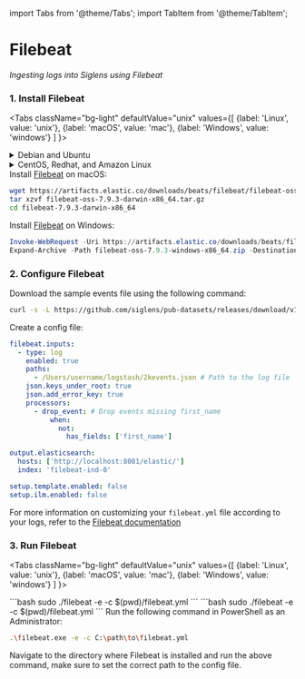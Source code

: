 import Tabs from '@theme/Tabs';
import TabItem from '@theme/TabItem';

# Filebeat

_Ingesting logs into Siglens using Filebeat_

### 1. Install Filebeat

<Tabs
  className="bg-light"
  defaultValue="unix"
  values={[
    {label: 'Linux', value: 'unix'},
    {label: 'macOS', value: 'mac'},
    {label: 'Windows', value: 'windows'}
  ]
}>

<TabItem value="unix">

<details>
<summary>Debian and Ubuntu</summary>

Install <a href="https://www.elastic.co/guide/en/beats/filebeat/7.9/filebeat-installation-configuration.html" target="_blank">Filebeat<i class="fas fa-external-link-alt"></i></a> on Debian and Ubuntu:

```bash
wget https://artifacts.elastic.co/downloads/beats/filebeat/filebeat-oss-7.9.3-amd64.deb
sudo dpkg -i filebeat-oss-7.9.3-amd64.deb
```
</details>

<details>
<summary>CentOS, Redhat, and Amazon Linux</summary>

Install <a href="https://www.elastic.co/guide/en/beats/filebeat/7.9/filebeat-installation-configuration.html" target="_blank">Filebeat<i class="fas fa-external-link-alt"></i></a> on CentOS, Redhat, and Amazon Linux:

```bash
wget https://artifacts.elastic.co/downloads/beats/filebeat/filebeat-oss-7.9.3-x86_64.rpm
sudo rpm -ivh filebeat-oss-7.9.3-x86_64.rpm
```
</details>
</TabItem>
<TabItem value="mac">
Install <a href="https://www.elastic.co/guide/en/beats/filebeat/7.9/filebeat-installation-configuration.html" target="_blank">Filebeat<i class="fas fa-external-link-alt"></i></a> on macOS:

```bash
wget https://artifacts.elastic.co/downloads/beats/filebeat/filebeat-oss-7.9.3-darwin-x86_64.tar.gz
tar xzvf filebeat-oss-7.9.3-darwin-x86_64.tar.gz
cd filebeat-7.9.3-darwin-x86_64
```
</TabItem>
<TabItem value="windows">

Install <a href="https://www.elastic.co/guide/en/beats/filebeat/7.9/filebeat-installation-configuration.html" target="_blank">Filebeat<i class="fas fa-external-link-alt"></i></a> on Windows:

```powershell
Invoke-WebRequest -Uri https://artifacts.elastic.co/downloads/beats/filebeat/filebeat-oss-7.9.3-windows-x86_64.zip -OutFile filebeat-oss-7.9.3-windows-x86_64.zip
Expand-Archive -Path filebeat-oss-7.9.3-windows-x86_64.zip -DestinationPath C:\Program Files\
```
</TabItem>

</Tabs>

### 2. Configure Filebeat

Download the sample events file using the following command:
```bash
curl -s -L https://github.com/siglens/pub-datasets/releases/download/v1.0.0/2kevents.json.tar.gz -o 2kevents.json.tar.gz && tar -xvf 2kevents.json.tar.gz
```
Create a config file:

```yml title="filebeat.yml"
filebeat.inputs:
  - type: log
    enabled: true
    paths:
      - /Users/username/logstash/2kevents.json # Path to the log file
    json.keys_under_root: true
    json.add_error_key: true
    processors:
      - drop_event: # Drop events missing first_name
          when:
            not:
              has_fields: ['first_name']

output.elasticsearch:
  hosts: ['http://localhost:8081/elastic/']
  index: 'filebeat-ind-0'

setup.template.enabled: false
setup.ilm.enabled: false
```
For more information on customizing your `filebeat.yml` file according to your logs, refer to the [Filebeat documentation](https://www.elastic.co/guide/en/beats/filebeat/current/configuring-howto-filebeat.html)

### 3. Run Filebeat

<Tabs
  className="bg-light"
  defaultValue="unix"
  values={[
    {label: 'Linux', value: 'unix'},
    {label: 'macOS', value: 'mac'},
    {label: 'Windows', value: 'windows'}
  ]
}>

<TabItem value="unix">
```bash
sudo ./filebeat -e -c $(pwd)/filebeat.yml
```
</TabItem>
<TabItem value="mac">
```bash
sudo ./filebeat -e -c $(pwd)/filebeat.yml
```
</TabItem>
<TabItem value="windows">
Run the following command in PowerShell as an Administrator:

```bash
.\filebeat.exe -e -c C:\path\to\filebeat.yml
```
</TabItem>
</Tabs>
Navigate to the directory where Filebeat is installed and run the above command, make sure to set the correct path to the config file.
